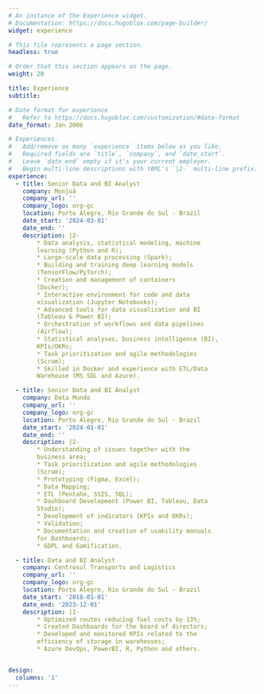 ```yaml
---
# An instance of the Experience widget.
# Documentation: https://docs.hugoblox.com/page-builder/
widget: experience

# This file represents a page section.
headless: true

# Order that this section appears on the page.
weight: 20

title: Experience
subtitle:

# Date format for experience
#   Refer to https://docs.hugoblox.com/customization/#date-format
date_format: Jan 2006

# Experiences.
#   Add/remove as many `experience` items below as you like.
#   Required fields are `title`, `company`, and `date_start`.
#   Leave `date_end` empty if it's your current employer.
#   Begin multi-line descriptions with YAML's `|2-` multi-line prefix.
experience:
  - title: Senior Data and BI Analyst
    company: Monjuá
    company_url: ''
    company_logo: org-gc
    location: Porto Alegre, Rio Grande do Sul - Brazil
    date_start: '2024-03-01'
    date_end: ''
    description: |2-
        * Data analysis, statistical modeling, machine
        learning (Python and R);
        * Large-scale data processing (Spark);
        * Building and training deep learning models
        (TensorFlow/PyTorch);
        * Creation and management of containers
        (Docker);
        * Interactive environment for code and data
        visualization (Jupyter Notebooks);
        * Advanced tools for data visualization and BI
        (Tableau & Power BI);
        * Orchestration of workflows and data pipelines
        (Airflow);
        * Statistical analyses, business intelligence (BI),
        KPIs/OKRs;
        * Task prioritization and agile methodologies
        (Scrum);
        * Skilled in Docker and experience with ETL/Data
        Warehouse (MS SQL and Azure).

  - title: Senior Data and BI Analyst
    company: Data Mundo
    company_url: ''
    company_logo: org-gc
    location: Porto Alegre, Rio Grande do Sul - Brazil
    date_start: '2024-01-01'
    date_end: ''
    description: |2-
        * Understanding of issues together with the
        business area;
        * Task prioritization and agile methodologies
        (Scrum);
        * Prototyping (Figma, Excel);
        * Data Mapping;
        * ETL (Pentaho, SSIS, SQL);
        * Dashboard Development (Power BI, Tableau, Data
        Studio);
        * Development of indicators (KPIs and OKRs);
        * Validation;
        * Documentation and creation of usability manuals
        for Dashboards;
        * GDPL and Gamification.

  - title: Data and BI Analyst
    company: Centrosul Transports and Logistics
    company_url: ''
    company_logo: org-gc
    location: Porto Alegre, Rio Grande do Sul - Brazil
    date_start: '2018-01-01'
    date_end: '2023-12-01'
    description: |2-
        * Optimized routes reducing fuel costs by 13%;
        * Created Dashboards for the board of directors;
        * Developed and monitored KPIs related to the
        efficiency of storage in warehouses;
        * Azure DevOps, PowerBI, R, Python and others.


design:
  columns: '1'
---
```


